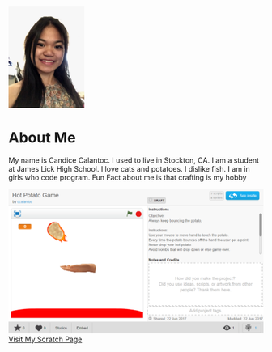 <html>
<head>
<title> Journey Through Coding</title>
</head>

<body>
<body background="File_000%20(2).jpeg">

<img src="File_000.jpeg" style="width:150px;height:200px;">

<h1>About Me</h1>

<p>My name is Candice Calantoc. I used to live in Stockton, CA. I am a student at James Lick High School. I love cats and potatoes. I dislike fish. I am in girls who code program. Fun Fact about me is that crafting is my hobby</p>

<img src="Scratch.png">
<a href="https://scratch.mit.edu/users/ccalantoc/">Visit My Scratch Page</a>
</body>
